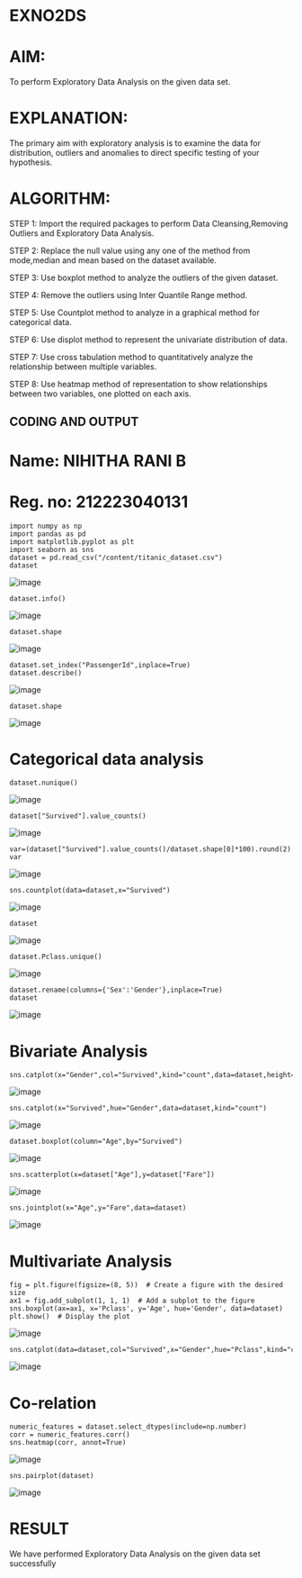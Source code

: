 # EXNO2DS
# AIM:
To perform Exploratory Data Analysis on the given data set.
      
# EXPLANATION:
  The primary aim with exploratory analysis is to examine the data for distribution, outliers and anomalies to direct specific testing of your hypothesis.
  
# ALGORITHM:
STEP 1: Import the required packages to perform Data Cleansing,Removing Outliers and Exploratory Data Analysis.

STEP 2: Replace the null value using any one of the method from mode,median and mean based on the dataset available.

STEP 3: Use boxplot method to analyze the outliers of the given dataset.

STEP 4: Remove the outliers using Inter Quantile Range method.

STEP 5: Use Countplot method to analyze in a graphical method for categorical data.

STEP 6: Use displot method to represent the univariate distribution of data.

STEP 7: Use cross tabulation method to quantitatively analyze the relationship between multiple variables.

STEP 8: Use heatmap method of representation to show relationships between two variables, one plotted on each axis.

## CODING AND OUTPUT
# Name: NIHITHA RANI B 
# Reg. no: 212223040131
```
import numpy as np
import pandas as pd
import matplotlib.pyplot as plt
import seaborn as sns
dataset = pd.read_csv("/content/titanic_dataset.csv")
dataset
```
![image](https://github.com/user-attachments/assets/a70c0e29-b0eb-4e43-b3dd-e90e16d29a00)
```
dataset.info()
```
![image](https://github.com/user-attachments/assets/0c33be09-2dcd-4e4f-a4b6-94d848396871)
```
dataset.shape
```
![image](https://github.com/user-attachments/assets/240a948b-6920-4982-9757-c31c90fb01cb)
```
dataset.set_index("PassengerId",inplace=True)
dataset.describe()
```
![image](https://github.com/user-attachments/assets/a920d0e3-adfa-43e0-a48e-6b56675a5bfe)
```
dataset.shape
```
![image](https://github.com/user-attachments/assets/f0cbab29-492b-460d-a481-cc058ac9fc89)
# Categorical data analysis
```
dataset.nunique()
```
![image](https://github.com/user-attachments/assets/16ef097b-1ba2-45bd-be84-c628543c39a3)
```
dataset["Survived"].value_counts()
```
![image](https://github.com/user-attachments/assets/eed26966-2c4e-4c36-82ad-db581702ac0a)
```
var=(dataset["Survived"].value_counts()/dataset.shape[0]*100).round(2)
var
```
![image](https://github.com/user-attachments/assets/e1f04630-73eb-4e27-b95f-b192fb864f20)
```
sns.countplot(data=dataset,x="Survived")
```
![image](https://github.com/user-attachments/assets/f89cbb91-33c0-4610-aa07-804a3bda733c)
```
dataset
```
![image](https://github.com/user-attachments/assets/4ceeea56-26c0-4e82-8274-476b253dfbcd)
```
dataset.Pclass.unique()
```
![image](https://github.com/user-attachments/assets/8029ec35-e18f-4a1f-a3f6-31a9ef131a84)
```
dataset.rename(columns={'Sex':'Gender'},inplace=True)
dataset
```
![image](https://github.com/user-attachments/assets/6acf7ffc-fa49-4a5e-8dc4-62912cf59047)
#  Bivariate Analysis
```
sns.catplot(x="Gender",col="Survived",kind="count",data=dataset,height=5,aspect=.7)
```
![image](https://github.com/user-attachments/assets/4902a078-e693-4520-a2da-a18267bc38bc)
```
sns.catplot(x="Survived",hue="Gender",data=dataset,kind="count")
```
![image](https://github.com/user-attachments/assets/a75ff6db-4227-4152-becf-81104bfb08d4)
```
dataset.boxplot(column="Age",by="Survived")
```
![image](https://github.com/user-attachments/assets/a27fa432-4b20-4fca-a30d-111e7858f10c)
```
sns.scatterplot(x=dataset["Age"],y=dataset["Fare"])
```
![image](https://github.com/user-attachments/assets/5d2aca6b-84db-4bf2-9f72-63efbea99fad)
```
sns.jointplot(x="Age",y="Fare",data=dataset)
```
![image](https://github.com/user-attachments/assets/e2ca2ab0-d3c7-4613-87aa-766753da2171)
# Multivariate Analysis
```
fig = plt.figure(figsize=(8, 5))  # Create a figure with the desired size
ax1 = fig.add_subplot(1, 1, 1)  # Add a subplot to the figure
sns.boxplot(ax=ax1, x='Pclass', y='Age', hue='Gender', data=dataset)
plt.show()  # Display the plot
```
![image](https://github.com/user-attachments/assets/a23875c9-fc29-43d1-8dab-5c697bc2f8b5)
```
sns.catplot(data=dataset,col="Survived",x="Gender",hue="Pclass",kind="count")
```
![image](https://github.com/user-attachments/assets/f6f6af71-b830-461e-a385-dde132e65437)
#  Co-relation
```
numeric_features = dataset.select_dtypes(include=np.number)
corr = numeric_features.corr()
sns.heatmap(corr, annot=True)
```
![image](https://github.com/user-attachments/assets/37ef2714-3194-46e9-97c7-5b35895f192c)
```
sns.pairplot(dataset)
```
![image](https://github.com/user-attachments/assets/80576fa5-68ae-4785-af65-584ec97bf479)


# RESULT
 We have performed Exploratory Data Analysis on the given data set successfully
